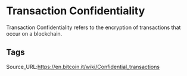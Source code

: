 # Transaction Confidentiality
Transaction Confidentiality refers to the encryption of transactions that occur on a blockchain.
## Tags
Source_URL:https://en.bitcoin.it/wiki/Confidential_transactions
